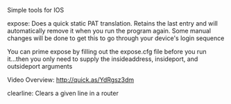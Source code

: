 Simple tools for IOS

expose: Does a quick static PAT translation.  Retains the last entry and will automatically remove it when you run the program again.  Some manual changes will be done to get this to go through your device's login sequence

You can prime expose by filling out the expose.cfg file before you run it...then you only need to supply the insideaddress, insideport, and outsideport arguments

Video Overview: http://quick.as/YdRgsz3dm


clearline: Clears a given line in a router
